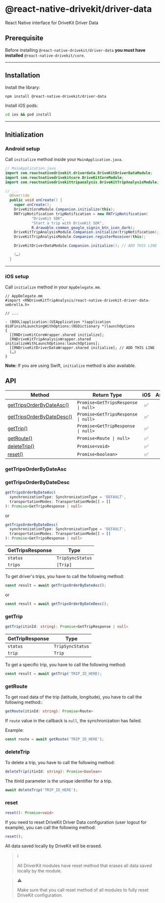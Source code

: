 # @react-native-drivekit/driver-data

React Native interface for DriveKit Driver Data

## Prerequisite

Before installing `@react-native-drivekit/driver-data` **you must have installed** `@react-native-drivekit/core`.

---

## Installation

Install the library:

```sh
npm install @react-native-drivekit/driver-data
```

Install iOS pods:

```sh
cd ios && pod install
```

---

## Initialization

### Android setup

Call `initialize` method inside your `MainApplication.java`.

```java
// MainApplication.java
import com.reactnativedrivekit.driverdata.DriveKitDriverDataModule;
import com.reactnativedrivekitcore.DriveKitCoreModule;
import com.reactnativedrivekittripanalysis.DriveKitTripAnalysisModule;

// ...
  @Override
  public void onCreate() {
    super.onCreate();
    DriveKitCoreModule.Companion.initialize(this);
    RNTripNotification tripNotification = new RNTripNotification(
            "DriveKit SDK",
            "Start a trip with DriveKit SDK",
            R.drawable.common_google_signin_btn_icon_dark);
    DriveKitTripAnalysisModule.Companion.initialize(tripNotification);
    DriveKitTripAnalysisModule.Companion.registerReceiver(this);

    DriveKitDriverDataModule.Companion.initialize(); // ADD THIS LINE

    (…)
  }
```
---

### iOS setup

Call `initialize` method in your `AppDelegate.mm`.

```objc
// AppDelegate.mm
#import <RNDriveKitTripAnalysis/react-native-drivekit-driver-data-umbrella.h>

// ...

- (BOOL)application:(UIApplication *)application didFinishLaunchingWithOptions:(NSDictionary *)launchOptions
{
  [[RNDriveKitCoreWrapper.shared initialize];
  [RNDriveKitTripAnalysisWrapper.shared initializeWithLaunchOptions:launchOptions];
  [[RNDriveKitDriverDataWrapper.shared initialize]; // ADD THIS LINE
  (…)
}
```

**Note:** If you are using Swift, `initialize` method is also available.



## API

| Method                                                     | Return Type                             | iOS | Android |
| ---------------------------------------------------------- | --------------------------------------- | :-: | :-----: |
| [getTripsOrderByDateAsc()](#gettripsorderbydateasc)        | `Promise<GetTripsResponse \| null>`     | ✅  |   ✅    |
| [getTripsOrderByDateDesc()](#gettripsorderbydatedesc)      | `Promise<GetTripsResponse \| null>`     | ✅  |   ✅    |
| [getTrip()](#gettrip)                                      | `Promise<GetTripResponse \| null>`      | ✅  |   ✅    |
| [getRoute()](#getRoute)                                    | `Promise<Route \| null>`                | ✅  |   ✅    |
| [deleteTrip()](#deletetrip)                                | `Promise<void>`                         | ✅  |   ✅    |
| [reset()](#reset)                                          | `Promise<boolean>`                      | ✅  |   ✅    |

### getTripsOrderByDateAsc
### getTripsOrderByDateDesc

```typescript
getTripsOrderByDateAsc(
  synchronizationType: SynchronizationType = 'DEFAULT',
  transportationModes: TransportationMode[] = []
): Promise<GetTripsResponse | null>
```
or
```typescript
getTripsOrderByDateDesc(
  synchronizationType: SynchronizationType = 'DEFAULT',
  transportationModes: TransportationMode[] = []
): Promise<GetTripsResponse | null>
```

| GetTripsResponse    | Type             |
| ------------------- | ---------------- |
| `status`            | `TripSyncStatus` |
| `trips`             | `[Trip]`         |

To get driver's trips, you have to call the following method:

```typescript
const result = await getTripsOrderByDateAsc();
```
or
```typescript
const result = await getTripsOrderByDateDesc();
```

### getTrip

```typescript
getTrip(itinId: string): Promise<GetTripResponse | null>
```

| GetTripResponse     | Type             |
| ------------------- | ---------------- |
| `status`            | `TripSyncStatus` |
| `trip`              | `Trip`           |

To get a specific trip, you have to call the following method:

```typescript
const result = await getTrip('TRIP_ID_HERE);
```

### getRoute

To get road data of the trip (latitude, longitude), you have to call the following method::

```typescript
getRoute(itinId: string): Promise<Route>
```

If `route` value in the callback is `null`, the synchronization has failed.

Example:

```typescript
const route = await getRoute('TRIP_ID_HERE');
```

### deleteTrip

To delete a trip, you have to call the following method:

```typescript
deleteTrip(itinId: string): Promise<boolean>
```

The itinId parameter is the unique identifier for a trip.

```typescript
await deleteTrip('TRIP_ID_HERE');
```

### reset

```typescript
reset(): Promise<void>
```

If you need to reset DriveKit Driver Data configuration (user logout for example), you can call the following method:

```typescript
reset();
```


All data saved locally by DriveKit will be erased.

> ℹ️
>
> All DriverKit modules have reset method that erases all data saved locally by the module.

> ⚠️
>
> Make sure that you call reset method of all modules to fully reset DriveKit configuration.

